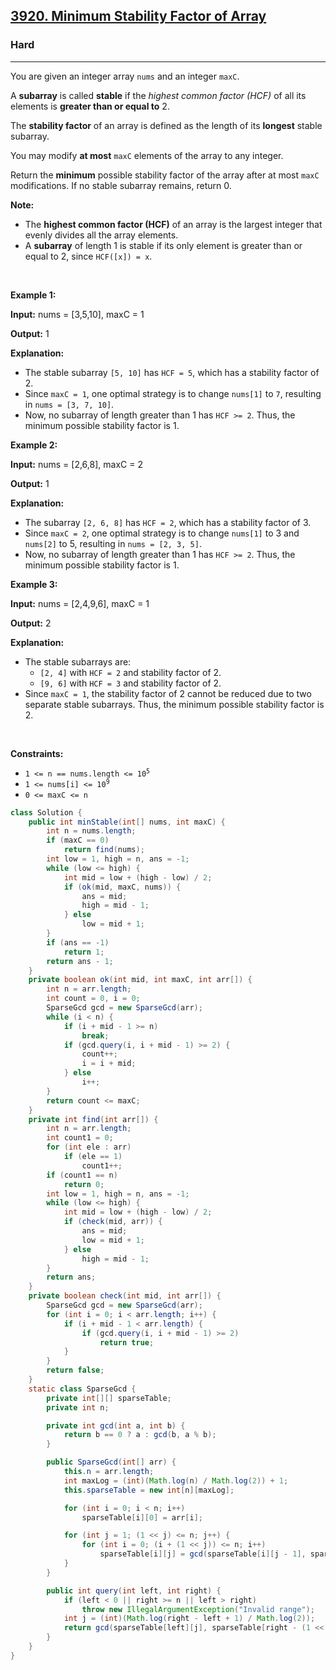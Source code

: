 <h2><a href="https://leetcode.com/problems/minimum-stability-factor-of-array">3920. Minimum Stability Factor of Array</a></h2><h3>Hard</h3><hr><p>You are given an integer array <code>nums</code> and an integer <code>maxC</code>.</p>

<p>A <strong><span data-keyword="subarray">subarray</span></strong> is called <strong>stable</strong> if the <em>highest common factor (HCF)</em> of all its elements is <strong>greater than or equal to</strong> 2.</p>

<p>The <strong>stability factor</strong> of an array is defined as the length of its <strong>longest</strong> stable subarray.</p>

<p>You may modify <strong>at most</strong> <code>maxC</code> elements of the array to any integer.</p>

<p>Return the <strong>minimum</strong> possible stability factor of the array after at most <code>maxC</code> modifications. If no stable subarray remains, return 0.</p>

<p><strong>Note:</strong></p>

<ul>
	<li>The <strong>highest common factor (HCF)</strong> of an array is the largest integer that evenly divides all the array elements.</li>
	<li>A <strong>subarray</strong> of length 1 is stable if its only element is greater than or equal to 2, since <code>HCF([x]) = x</code>.</li>
</ul>

<div class="notranslate" style="all: initial;"> </div>

<p>&nbsp;</p>
<p><strong class="example">Example 1:</strong></p>

<div class="example-block">
<p><strong>Input:</strong> <span class="example-io">nums = [3,5,10], maxC = 1</span></p>

<p><strong>Output:</strong> <span class="example-io">1</span></p>

<p><strong>Explanation:</strong></p>

<ul>
	<li>The stable subarray <code>[5, 10]</code> has <code>HCF = 5</code>, which has a stability factor of 2.</li>
	<li>Since <code>maxC = 1</code>, one optimal strategy is to change <code>nums[1]</code> to <code>7</code>, resulting in <code>nums = [3, 7, 10]</code>.</li>
	<li>Now, no subarray of length greater than 1 has <code>HCF &gt;= 2</code>. Thus, the minimum possible stability factor is 1.</li>
</ul>
</div>

<p><strong class="example">Example 2:</strong></p>

<div class="example-block">
<p><strong>Input:</strong> <span class="example-io">nums = [2,6,8], maxC = 2</span></p>

<p><strong>Output:</strong> <span class="example-io">1</span></p>

<p><strong>Explanation:</strong></p>

<ul>
	<li>The subarray <code>[2, 6, 8]</code> has <code>HCF = 2</code>, which has a stability factor of 3.</li>
	<li>Since <code>maxC = 2</code>, one optimal strategy is to change <code>nums[1]</code> to 3 and <code>nums[2]</code> to 5, resulting in <code>nums = [2, 3, 5]</code>.</li>
	<li>Now, no subarray of length greater than 1 has <code>HCF &gt;= 2</code>. Thus, the minimum possible stability factor is 1.</li>
</ul>
</div>

<p><strong class="example">Example 3:</strong></p>

<div class="example-block">
<p><strong>Input:</strong> <span class="example-io">nums = [2,4,9,6], maxC = 1</span></p>

<p><strong>Output:</strong> <span class="example-io">2</span></p>

<p><strong>Explanation:</strong></p>

<ul>
	<li>The stable subarrays are:
	<ul>
		<li><code>[2, 4]</code> with <code>HCF = 2</code> and stability factor of 2.</li>
		<li><code>[9, 6]</code> with <code>HCF = 3</code> and stability factor of 2.</li>
	</ul>
	</li>
	<li>Since <code>maxC = 1</code>, the stability factor of 2 cannot be reduced due to two separate stable subarrays. Thus, the minimum possible stability factor is 2.</li>
</ul>
</div>

<p>&nbsp;</p>
<p><strong>Constraints:</strong></p>

<ul>
	<li><code>1 &lt;= n == nums.length &lt;= 10<sup>5</sup></code></li>
	<li><code>1 &lt;= nums[i] &lt;= 10<sup>9</sup></code></li>
	<li><code>0 &lt;= maxC &lt;= n</code></li>
</ul>

```java
class Solution {
    public int minStable(int[] nums, int maxC) {
        int n = nums.length;
        if (maxC == 0)
            return find(nums);
        int low = 1, high = n, ans = -1;
        while (low <= high) {
            int mid = low + (high - low) / 2;
            if (ok(mid, maxC, nums)) {
                ans = mid;
                high = mid - 1;
            } else
                low = mid + 1;
        }
        if (ans == -1)
            return 1;
        return ans - 1;
    }
    private boolean ok(int mid, int maxC, int arr[]) {
        int n = arr.length;
        int count = 0, i = 0;
        SparseGcd gcd = new SparseGcd(arr);
        while (i < n) {
            if (i + mid - 1 >= n)
                break;
            if (gcd.query(i, i + mid - 1) >= 2) {
                count++;
                i = i + mid;
            } else
                i++;
        }
        return count <= maxC;
    }
    private int find(int arr[]) {
        int n = arr.length;
        int count1 = 0;
        for (int ele : arr)
            if (ele == 1)
                count1++;
        if (count1 == n)
            return 0;
        int low = 1, high = n, ans = -1;
        while (low <= high) {
            int mid = low + (high - low) / 2;
            if (check(mid, arr)) {
                ans = mid;
                low = mid + 1;
            } else
                high = mid - 1;
        }
        return ans;
    }
    private boolean check(int mid, int arr[]) {
        SparseGcd gcd = new SparseGcd(arr);
        for (int i = 0; i < arr.length; i++) {
            if (i + mid - 1 < arr.length) {
                if (gcd.query(i, i + mid - 1) >= 2)
                    return true;
            }
        }
        return false;
    }
    static class SparseGcd {
        private int[][] sparseTable;
        private int n;

        private int gcd(int a, int b) {
            return b == 0 ? a : gcd(b, a % b);
        }

        public SparseGcd(int[] arr) {
            this.n = arr.length;
            int maxLog = (int)(Math.log(n) / Math.log(2)) + 1;
            this.sparseTable = new int[n][maxLog];

            for (int i = 0; i < n; i++)
                sparseTable[i][0] = arr[i];

            for (int j = 1; (1 << j) <= n; j++) {
                for (int i = 0; (i + (1 << j)) <= n; i++)
                    sparseTable[i][j] = gcd(sparseTable[i][j - 1], sparseTable[i + (1 << (j - 1))][j - 1]);
            }
        }

        public int query(int left, int right) {
            if (left < 0 || right >= n || left > right)
                throw new IllegalArgumentException("Invalid range");
            int j = (int)(Math.log(right - left + 1) / Math.log(2));
            return gcd(sparseTable[left][j], sparseTable[right - (1 << j) + 1][j]);
        }
    }
}
```
